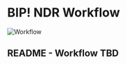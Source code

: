# BIP! NDR Workflow

![Workflow](/img/DBLP_dataset_pipeline-diagram_colored_simplified_stretched_flipped_ABSTRACTION_w_bg)

## README - Workflow TBD
